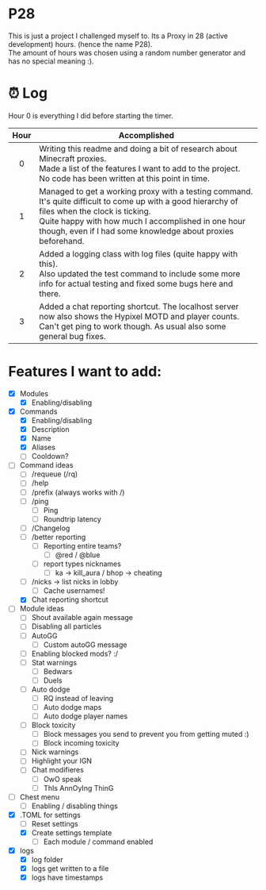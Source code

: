# P28
This is just a project I challenged myself to. Its a Proxy in 28 (active development) hours. (hence the name P28). \
The amount of hours was chosen using a random number generator and has no special meaning :).

# ⏰ Log
Hour 0 is everything I did before starting the timer.

| Hour 	| Accomplished 	|
|:---:	|---	|
| 0 	| Writing this readme and doing a bit of research about Minecraft proxies. <br> Made a list of the features I want to add to the project. <br> No code has been written at this point in time. 	|
| 1 	| Managed to get a working proxy with a testing command.<br>It's quite difficult to come up with a good hierarchy of files when the clock is ticking.<br>Quite happy with how much I accomplished in one hour though, even if I had some knowledge about proxies beforehand. 	|
| 2 	| Added a logging class with log files (quite happy with this).<br>Also updated the test command to include some more info for actual testing and fixed some bugs here and there. 	|
| 3 	| Added a chat reporting shortcut. The localhost server now also shows the Hypixel MOTD and player counts.<br>Can't get ping to work though. As usual also some general bug fixes. 	|


# Features I want to add:
- [x] Modules
  - [x] Enabling/disabling 
- [x] Commands
  - [x] Enabling/disabling
  - [x] Description
  - [x] Name
  - [x] Aliases
  - [ ] Cooldown?
- [ ] Command ideas
  - [ ] /requeue (/rq)
  - [ ] /help
  - [ ] /prefix (always works with /)
  - [ ] /ping
	- [ ] Ping
	- [ ] Roundtrip latency
  - [ ] /Changelog
  - [ ] /better reporting
	- [ ] Reporting entire teams?
	  - [ ] @red / @blue
	- [ ] report types nicknames
	  - [ ] ka -> kill_aura / bhop -> cheating
  - [ ] /nicks -> list nicks in lobby
    - [ ] Cache usernames!
  - [x] Chat reporting shortcut
- [ ] Module ideas
  - [ ] Shout available again message
  - [ ] Disabling all particles
  - [ ] AutoGG
	- [ ] Custom autoGG message
  - [ ] Enabling blocked mods? :/
  - [ ] Stat warnings
    - [ ] Bedwars
	- [ ] Duels
  - [ ] Auto dodge
	- [ ] RQ instead of leaving
	- [ ] Auto dodge maps
	- [ ] Auto dodge player names
  - [ ] Block toxicity
	- [ ] Block messages you send to prevent you from getting muted :)
	- [ ] Block incoming toxicity
  - [ ] Nick warnings
  - [ ] Highlight your IGN
  - [ ] Chat modifieres
    - [ ] OwO speak
	- [ ] ThIs AnnOyIng ThinG
- [ ] Chest menu
  - [ ] Enabling / disabling things
- [x] .TOML for settings
  - [ ] Reset settings
  - [x] Create settings template
    - [ ] Each module / command enabled
- [x] logs
  - [x] log folder
  - [x] logs get written to a file
  - [x] logs have timestamps
